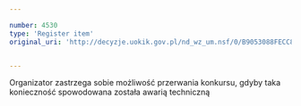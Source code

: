 ```yaml
---

number: 4530
type: 'Register item'
original_uri: 'http://decyzje.uokik.gov.pl/nd_wz_um.nsf/0/B9053088FECC8C9DC1257B56002ACB82?OpenDocument'


---
```


Organizator zastrzega sobie możliwość przerwania konkursu, gdyby taka konieczność spowodowana została awarią techniczną
